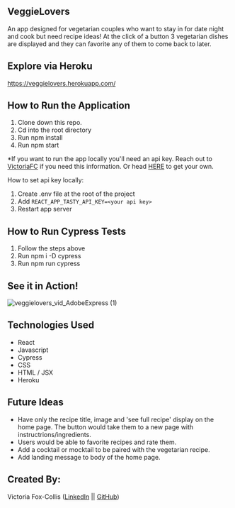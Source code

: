 ## VeggieLovers

An app designed for vegetarian couples who want to stay in for date night and cook but need recipe ideas! At the click of a button 3 vegetarian dishes are displayed and they can favorite any of them to come back to later. 

## Explore via Heroku
https://veggielovers.herokuapp.com/

## How to Run the Application

1. Clone down this repo.
2. Cd into the root directory
3. Run npm install
4. Run npm start

*If you want to run the app locally you'll need an api key. Reach out to [VictoriaFC](https://github.com/VictoriaFC) if you need this information. Or head [HERE](https://rapidapi.com/apidojo/api/tasty/) to get your own. 

How to set api key locally:
1. Create .env file at the root of the project
2. Add `REACT_APP_TASTY_API_KEY=<your api key>`
3. Restart app server

## How to Run Cypress Tests

1. Follow the steps above
2. Run npm i -D cypress
4. Run npm run cypress

## See it in Action!
![veggielovers_vid_AdobeExpress (1)](https://user-images.githubusercontent.com/98445902/183271861-f8c2b816-8f60-4c41-beca-e72d2f3ca352.gif)


## Technologies Used

- React
- Javascript
- Cypress
- CSS
- HTML / JSX
- Heroku

## Future Ideas 

- Have only the recipe title, image and 'see full recipe' display on the home page. The button would take them to a new page with instructrions/ingredients.
- Users would be able to favorite recipes and rate them.
- Add a cocktail or mocktail to be paired with the vegetarian recipe. 
- Add landing message to body of the home page.

## Created By:

Victoria Fox-Collis ([LinkedIn](https://www.linkedin.com/in/victoria-fox-collis/) || [GitHub](https://github.com/VictoriaFC))

